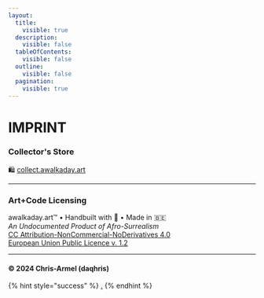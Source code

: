 ```yaml
---
layout:
  title:
    visible: true
  description:
    visible: false
  tableOfContents:
    visible: false
  outline:
    visible: false
  pagination:
    visible: true
---
```


# IMPRINT

### Collector's Store

🛍️ [collect.awalkaday.art](https://collect.awalkaday.art/)

***

### Art+Code Licensing

awalkaday.art™ • Handbuilt with 🤍 • Made in 🇧🇪\
_An Undocumented Product of Afro-Surrealism_\
[CC Attribution-NonCommercial-NoDerivatives 4.0](https://creativecommons.org/licenses/by-nc-nd/4.0/deed.en)\
[European Union Public Licence v. 1.2](https://joinup.ec.europa.eu/sites/default/files/custom-page/attachment/2020-03/EUPL-1.2%20EN.txt)

***

#### © 2024 Chris-Armel (daqhris)

{% hint style="success" %}
[.](./ "mention")
{% endhint %}
